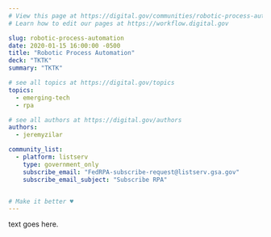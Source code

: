 ```yaml
---
# View this page at https://digital.gov/communities/robotic-process-automation
# Learn how to edit our pages at https://workflow.digital.gov

slug: robotic-process-automation
date: 2020-01-15 16:00:00 -0500
title: "Robotic Process Automation"
deck: "TKTK"
summary: "TKTK"

# see all topics at https://digital.gov/topics
topics:
  - emerging-tech
  - rpa

# see all authors at https://digital.gov/authors
authors:
  - jeremyzilar

community_list:
  - platform: listserv
    type: government_only
    subscribe_email: "FedRPA-subscribe-request@listserv.gsa.gov"
    subscribe_email_subject: "Subscribe RPA"


# Make it better ♥
---
```



text goes here.
